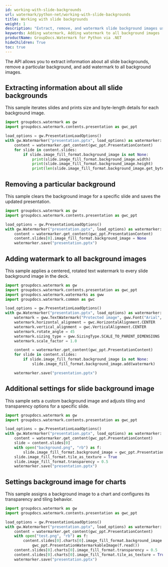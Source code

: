 ```yaml
---
id: working-with-slide-backgrounds
url: watermark/python-net/working-with-slide-backgrounds
title: Working with slide backgrounds
weight: 1
description: "Extract, remove, and watermark slide background images using Python via .NET."
keywords: Adding watermark, Adding watermark to all background images
productName: GroupDocs.Watermark for Python via .NET
hideChildren: True
toc: true
---
```


The API allows you to extract information about all slide backgrounds, remove a particular background, and add watermark to all background images.

## Extracting information about all slide backgrounds
This sample iterates slides and prints size and byte-length details for each background image.

```python
import groupdocs.watermark as gw
import groupdocs.watermark.contents.presentation as gwc_ppt

load_options = gw.PresentationLoadOptions()
with gw.Watermarker("presentation.pptx", load_options) as watermarker:
    content = watermarker.get_content(gwc_ppt.PresentationContent)
    for slide in content.slides:
        if slide.image_fill_format.background_image is not None:
            print(slide.image_fill_format.background_image.width)
            print(slide.image_fill_format.background_image.height)
            print(len(slide.image_fill_format.background_image.get_bytes()))
```

## Removing a particular background
This sample clears the background image for a specific slide and saves the updated presentation.

```python
import groupdocs.watermark as gw
import groupdocs.watermark.contents.presentation as gwc_ppt

load_options = gw.PresentationLoadOptions()
with gw.Watermarker("presentation.pptx", load_options) as watermarker:
    content = watermarker.get_content(gwc_ppt.PresentationContent)
    content.slides[0].image_fill_format.background_image = None
    watermarker.save("presentation.pptx")
```

## Adding watermark to all background images
This sample applies a centered, rotated text watermark to every slide background image in the deck.

```python
import groupdocs.watermark as gw
import groupdocs.watermark.contents.presentation as gwc_ppt
import groupdocs.watermark.watermarks as gww
import groupdocs.watermark.common as gwc

load_options = gw.PresentationLoadOptions()
with gw.Watermarker("presentation.pptx", load_options) as watermarker:
    watermark = gww.TextWatermark("Protected image", gww.Font("Arial", 8.0))
    watermark.horizontal_alignment = gwc.HorizontalAlignment.CENTER
    watermark.vertical_alignment = gwc.VerticalAlignment.CENTER
    watermark.rotate_angle = 45
    watermark.sizing_type = gww.SizingType.SCALE_TO_PARENT_DIMENSIONS
    watermark.scale_factor = 1.0

    content = watermarker.get_content(gwc_ppt.PresentationContent)
    for slide in content.slides:
        if slide.image_fill_format.background_image is not None:
            slide.image_fill_format.background_image.add(watermark)

    watermarker.save("presentation.pptx")
```

## Additional settings for slide background image
This sample sets a custom background image and adjusts tiling and transparency options for a specific slide.

```python
import groupdocs.watermark as gw
import groupdocs.watermark.contents.presentation as gwc_ppt

load_options = gw.PresentationLoadOptions()
with gw.Watermarker("presentation.pptx", load_options) as watermarker:
    content = watermarker.get_content(gwc_ppt.PresentationContent)
    slide = content.slides[0]
    with open("background.png", "rb") as f:
        slide.image_fill_format.background_image = gwc_ppt.PresentationWatermarkableImage(f.read())
    slide.image_fill_format.tile_as_texture = True
    slide.image_fill_format.transparency = 0.5
    watermarker.save("presentation.pptx")
```

## Settings background image for charts
This sample assigns a background image to a chart and configures its transparency and tiling behavior.

```python
import groupdocs.watermark as gw
import groupdocs.watermark.contents.presentation as gwc_ppt

load_options = gw.PresentationLoadOptions()
with gw.Watermarker("presentation.pptx", load_options) as watermarker:
    content = watermarker.get_content(gwc_ppt.PresentationContent)
    with open("test.png", "rb") as f:
        content.slides[0].charts[0].image_fill_format.background_image = \
            gwc_ppt.PresentationWatermarkableImage(f.read())
    content.slides[0].charts[0].image_fill_format.transparency = 0.5
    content.slides[0].charts[0].image_fill_format.tile_as_texture = True
    watermarker.save("presentation.pptx")
```



